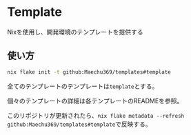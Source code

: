 # Template

Nixを使用し、開発環境のテンプレートを提供する

## 使い方

```sh
nix flake init -t github:Maechu369/templates#template
```

全てのテンプレートのテンプレートは`template`とする。

個々のテンプレートの詳細は各テンプレートのREADMEを参照。

このリポジトリが更新されたら、`nix flake metadata --refresh github:Maechu369/templates#template`で反映する。

